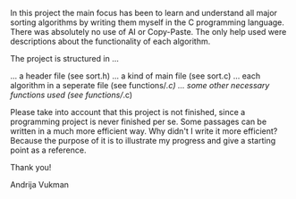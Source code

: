 In this project the main focus has been to learn and understand all major sorting algorithms by writing them myself in the C programming language.
There was absolutely no use of AI or Copy-Paste.
The only help used were descriptions about the functionality of each algorithm.


The project is structured in ...

... a header file (see sort.h)
... a kind of main file (see sort.c)
... each algorithm in a seperate file (see functions/*.c)
... some other necessary functions used (see functions/*.c)


Please take into account that this project is not finished, since a programming project is never finished per se. Some passages can be written in a much more efficient way.
Why didn't I write it more efficient?
Because the purpose of it is to illustrate my progress and give a starting point as a reference.

Thank you!

Andrija Vukman
